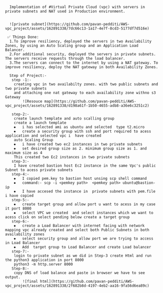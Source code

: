 	  Implementation of #Virtual Private Cloud (vpc) with servers in private subnets and NAT used in Production environment.
	 
	 
	  ![private subnet](https://github.com/pavan-pedditi/AWS-vpc_project/assets/162891338/7dc66c13-1a17-4e7f-8cd3-5177df7d516e)
	 
	 ✅ Things Done:
	  1.To improve resiliency, deployed the servers in two Availability Zones, by using an Auto Scaling group and an Application Load Balancer.
	  2.For additional security, deployed the servers in private subnets. The servers receive requests through the load balancer.
	  3.The servers can connect to the internet by using a NAT gateway. To improve resiliency, deploy the NAT gateway in both Availability Zones.
	 
	  Step of Project:-
	   step -1:-
	    creating vpc in two availabilty zones. with two public subnets and two private subnets
	    and attaching one nat gateway to each availability zone withno s3 Gateway
     		![Resouce map](https://github.com/pavan-pedditi/AWS-vpc_project/assets/162891338/d198a61f-1b50-4655-adb8-a36e6c3251c2)

	   step-2:-
	    create launch template and auto scalling group
	    create a launch template
	    ⦁	i has selected ami as ubuntu and selected  type t2.micro
	    ⦁	create a security group with ssh and port required to acess application and selected vpc i  have created 
	    auto Scaling Group
	    ⦁	i have created two ec2 instances in two private subnets
	    ⦁	set desired group size as 2. minimum group size as 1. and maximum size as 4
	    This created two Ec2 instances in two private subnets 
	   step-3:-
	    I have created bastion host Ec2 instance in the same Vpc's public Subnet to acess private subnets 
	   step-4:-
	    ⦁	I copied pem.key to bastion host unsing scp shell command
	    ⦁	command:- scp -i <pemkey path>  <pemkey path> ubuntu@bastion-ip
	    ⦁	I have accesed the instance in  private subnets with pem.file i have copied
	   step-5:-
	    ⦁	create target group and allow port u want to acess in my case it port 8000
	    ⦁	select VPC we created  and select instances which we want to acess click on select pending below create a target group
	   step-6:-
	    ⦁	create a Load Balancer with internet facing with network mapping vpc already created and select both Public Subnets in both availability zones
	    ⦁	select security group and allow port we are trying to access in Load Balancer
	    ⦁	Add  target group to Load Balancer and create Load balancer
	   step-7:-
	    login to private subnet as we did in Step-3 create Html and run the python3 application in port 8000
	    python3 -m http.server 8000
	   Step-8:-
	    copy DNS of load balance and paste in browser we have to see output.
     		![final html](https://github.com/pavan-pedditi/AWS-vpc_project/assets/162891338/2f682b8d-4197-4eb2-aa16-9fa56d6ea89c)





